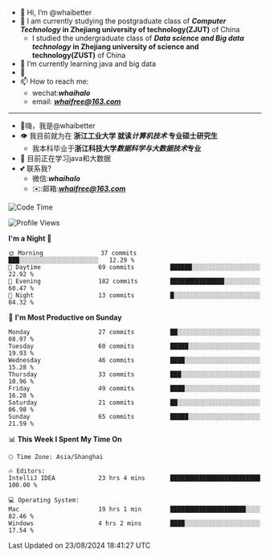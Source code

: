 - 👋 Hi, I’m @whaibetter
- 👀 I am currently studying the postgraduate class of ***Computer Technology* in Zhejiang university of technology(ZJUT)** of China
  -  I studied the undergraduate class of ***Data science and Big data technology* in Zhejiang university of science and technology(ZUST)** of China
- 🌱 I’m currently learning java and big data
- 💞️ 
- 📫 How to reach me: 
  - wechat:***whaihalo***
  - email: ***whaifree@163.com***
 ------------------------
- 👋嗨，我是@whaibetter
- 👁 我目前就为在 **浙江工业大学 就读*计算机技术* 专业硕士研究生**
  - 我本科毕业于**浙江科技大学*数据科学与大数据技术*专业**
- 🌴 目前正在学习java和大数据
- 💕 联系我?
  - 微信:***whaihalo***
  - ✉️:邮箱:***whaifree@163.com***

<!--START_SECTION:waka-->
![Code Time](http://img.shields.io/badge/Code%20Time-380%20hrs%2043%20mins-blue)

![Profile Views](http://img.shields.io/badge/Profile%20Views-0-blue)

**I'm a Night 🦉** 

```text
🌞 Morning                37 commits          ███░░░░░░░░░░░░░░░░░░░░░░   12.29 % 
🌆 Daytime                69 commits          ██████░░░░░░░░░░░░░░░░░░░   22.92 % 
🌃 Evening                182 commits         ███████████████░░░░░░░░░░   60.47 % 
🌙 Night                  13 commits          █░░░░░░░░░░░░░░░░░░░░░░░░   04.32 % 
```
📅 **I'm Most Productive on Sunday** 

```text
Monday                   27 commits          ██░░░░░░░░░░░░░░░░░░░░░░░   08.97 % 
Tuesday                  60 commits          █████░░░░░░░░░░░░░░░░░░░░   19.93 % 
Wednesday                46 commits          ████░░░░░░░░░░░░░░░░░░░░░   15.28 % 
Thursday                 33 commits          ███░░░░░░░░░░░░░░░░░░░░░░   10.96 % 
Friday                   49 commits          ████░░░░░░░░░░░░░░░░░░░░░   16.28 % 
Saturday                 21 commits          ██░░░░░░░░░░░░░░░░░░░░░░░   06.98 % 
Sunday                   65 commits          █████░░░░░░░░░░░░░░░░░░░░   21.59 % 
```


📊 **This Week I Spent My Time On** 

```text
🕑︎ Time Zone: Asia/Shanghai

🔥 Editors: 
IntelliJ IDEA            23 hrs 4 mins       █████████████████████████   100.00 % 

💻 Operating System: 
Mac                      19 hrs 1 min        █████████████████████░░░░   82.46 % 
Windows                  4 hrs 2 mins        ████░░░░░░░░░░░░░░░░░░░░░   17.54 % 
```


 Last Updated on 23/08/2024 18:41:27 UTC
<!--END_SECTION:waka-->

